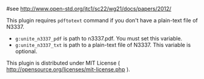 #see http://www.open-std.org/jtc1/sc22/wg21/docs/papers/2012/

This plugin requires `pdftotext` command if you don't have a plain-text file of N3337.

- `g:unite_n3337_pdf` is path to n3337.pdf. You must set this variable.
- `g:unite_n3337_txt` is path to a plain-text file of N3337. This variable is optional.

This plugin is distributed under MIT License ( http://opensource.org/licenses/mit-license.php ).
